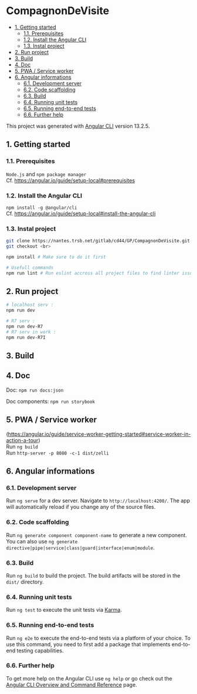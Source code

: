 # CompagnonDeVisite<!-- omit in toc -->

- [1. Getting started](#1-getting-started)
  - [1.1. Prerequisites](#11-prerequisites)
  - [1.2. Install the Angular CLI](#12-install-the-angular-cli)
  - [1.3. Instal project](#13-instal-project)
- [2. Run project](#2-run-project)
- [3. Build](#3-build)
- [4. Doc](#4-doc)
- [5. PWA / Service worker](#5-pwa--service-worker)
- [6. Angular informations](#6-angular-informations)
  - [6.1. Development server](#61-development-server)
  - [6.2. Code scaffolding](#62-code-scaffolding)
  - [6.3. Build](#63-build)
  - [6.4. Running unit tests](#64-running-unit-tests)
  - [6.5. Running end-to-end tests](#65-running-end-to-end-tests)
  - [6.6. Further help](#66-further-help)
  

This project was generated with [Angular CLI](https://github.com/angular/angular-cli) version 13.2.5.

## 1. Getting started

### 1.1. Prerequisites

`Node.js` and `npm package manager`  
Cf. https://angular.io/guide/setup-local#prerequisites  

### 1.2. Install the Angular CLI

`npm install -g @angular/cli`  
Cf. https://angular.io/guide/setup-local#install-the-angular-cli

### 1.3. Instal project

```bash
git clone https://nantes.trsb.net/gitlab/cd44/GP/CompagnonDeVisite.git
git checkout <br>

npm install # Make sure to do it first

# Usefull commands
npm run lint # Run eslint accross all project files to find linter issues (try to fix them if possible) | Use ESLint extension for VSC
```

## 2. Run project
```bash
# localhost serv :
npm run dev

# R7 serv :
npm run dev-R7
# R7 serv in work :
npm run dev-R7I

```

## 3. Build

## 4. Doc 

Doc: `npm run docs:json`  

Doc components: `npm run storybook`  

## 5. PWA / Service worker

(https://angular.io/guide/service-worker-getting-started#service-worker-in-action-a-tour)  
Run `ng build`  
Run `http-server -p 8080 -c-1 dist/zelli`


## 6. Angular informations

### 6.1. Development server

Run `ng serve` for a dev server. Navigate to `http://localhost:4200/`. The app will automatically reload if you change any of the source files.

### 6.2. Code scaffolding

Run `ng generate component component-name` to generate a new component. You can also use `ng generate directive|pipe|service|class|guard|interface|enum|module`.

### 6.3. Build

Run `ng build` to build the project. The build artifacts will be stored in the `dist/` directory.

### 6.4. Running unit tests

Run `ng test` to execute the unit tests via [Karma](https://karma-runner.github.io).

### 6.5. Running end-to-end tests

Run `ng e2e` to execute the end-to-end tests via a platform of your choice. To use this command, you need to first add a package that implements end-to-end testing capabilities.

### 6.6. Further help

To get more help on the Angular CLI use `ng help` or go check out the [Angular CLI Overview and Command Reference](https://angular.io/cli) page.
